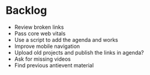 # Backlog

- Review broken links
- Pass core web vitals
- Use a script to add the agenda and works
- Improve mobile navigation
- Upload old projects and publish the links in agenda?
- Ask for missing videos
- Find previous antievent material
